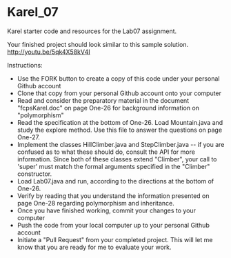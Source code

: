 Karel_07
======

Karel starter code and resources for the Lab07 assignment.

Your finished project should look similar to this sample solution. http://youtu.be/5qk4X58kV4I

Instructions:
* Use the FORK button to create a copy of this code under your personal Github account
* Clone that copy from your personal Github account onto your computer
* Read and consider the preparatory material in the document "fcpsKarel.doc" on page One-26 for background information on "polymorphism"
* Read the specification at the bottom of One-26.  Load Mountain.java and study the explore method.  Use this file to answer the questions on page One-27.
* Implement the classes HillClimber.java and StepClimber.java -- if you are confused as to what these should do, consult the API for more information.  Since both of these classes extend "Climber", your call to 'super' must match the formal arguments specified in the "Climber" constructor.
* Load Lab07.java and run, according to the directions at the bottom of One-26.
* Verify by reading that you understand the information presented on page One-28 regarding polymorphism and inheritance.
* Once you have finished working, commit your changes to your computer
* Push the code from your local computer up to your personal Github account
* Initiate a "Pull Request" from your completed project.  This will let me know that you are ready for me to evaluate your work.
